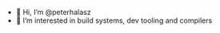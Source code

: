 - 👋 Hi, I’m @peterhalasz
- 👀 I’m interested in build systems, dev tooling and compilers

<!---
peterhalasz/peterhalasz is a ✨ special ✨ repository because its `README.md` (this file) appears on your GitHub profile.
You can click the Preview link to take a look at your changes.
--->
